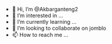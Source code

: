 - 👋 Hi, I’m @Akbarganteng2
- 👀 I’m interested in ...
- 🌱 I’m currently learning ...
- 💞️ I’m looking to collaborate on jomblo
- 📫 How to reach me ...

<!---
Akbarganteng2/Akbarganteng2 is a ✨ special ✨ repository because its `README.md` (this file) appears on your GitHub profile.
You can click the Preview link to take a look at your changes.
--->
